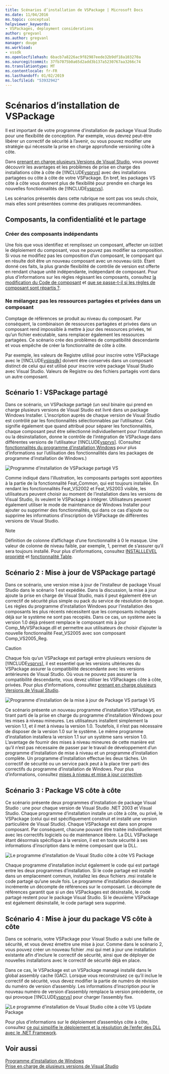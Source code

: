 ```yaml
---
title: Scénarios d’installation de VSPackage | Microsoft Docs
ms.date: 11/04/2016
ms.topic: conceptual
helpviewer_keywords:
- VSPackages, deployment considerations
author: gregvanl
ms.author: gregvanl
manager: douge
ms.workload:
- vssdk
ms.openlocfilehash: 6bacb7a8226ac9f82987eede32b9df18a103270a
ms.sourcegitcommit: 37fb7075b0a65d2add3b137a5230767aa3266c74
ms.translationtype: MT
ms.contentlocale: fr-FR
ms.lasthandoff: 01/02/2019
ms.locfileid: "53932942"
---
```

# <a name="vspackage-setup-scenarios"></a>Scénarios d’installation de VSPackage

Il est important de votre programme d’installation de package Visual Studio pour une flexibilité de conception. Par exemple, vous devrez peut-être libérer un correctif de sécurité à l’avenir, ou vous pouvez modifier une stratégie qui nécessite la prise en charge approfondie versioning côte à côte.

Dans [prenant en charge plusieurs Versions de Visual Studio](../../extensibility/supporting-multiple-versions-of-visual-studio.md), vous pouvez découvrir les avantages et les problèmes de prise en charge des installations côte à côte de [!INCLUDE[vsprvs](../../code-quality/includes/vsprvs_md.md)] avec des installations partagées ou côte à côte de votre VSPackage. En bref, les packages VS côte à côte vous donnent plus de flexibilité pour prendre en charge les nouvelles fonctionnalités de [!INCLUDE[vsprvs](../../code-quality/includes/vsprvs_md.md)].

Les scénarios présentés dans cette rubrique ne sont pas vos seuls choix, mais elles sont présentées comme des pratiques recommandées.

## <a name="components-privacy-and-sharing"></a>Composants, la confidentialité et le partage

### <a name="make-your-components-independent"></a>Créer des composants indépendants

Une fois que vous identifiez et remplissez un composant, affecter un `GUID`et le déploiement du composant, vous ne pouvez pas modifier sa composition. Si vous ne modifiez pas les composition d’un composant, le composant qui en résulte doit être un nouveau composant avec un nouveau `GUID`. Étant donné ces faits, la plus grande flexibilité de contrôle de version est offerte en rendant chaque unité indépendante, indépendant de composant. Pour plus d’informations sur les règles régissant les composants, consultez [la modification du Code de composant](/windows/desktop/Msi/changing-the-component-code) et [que se passe-t-il si les règles de composant sont répartis ?](/windows/desktop/Msi/what-happens-if-the-component-rules-are-broken).

### <a name="do-not-mix-shared-and-private-resources-in-a-component"></a>Ne mélangez pas les ressources partagées et privées dans un composant

Comptage de références se produit au niveau du composant. Par conséquent, la combinaison de ressources partagées et privées dans un composant rend impossible à mettre à jour des ressources privées, tel qu’un fichier exécutable, sans remplacer également les ressources partagées. Ce scénario crée des problèmes de compatibilité descendante et vous empêche de créer la fonctionnalité de côte à côte.

Par exemple, les valeurs de Registre utilisé pour inscrire votre VSPackage avec le [!INCLUDE[vsipsdk](../../extensibility/includes/vsipsdk_md.md)] doivent être conservés dans un composant distinct de celui qui est utilisé pour inscrire votre package Visual Studio avec Visual Studio. Valeurs de Registre ou des fichiers partagés vont dans un autre composant.

## <a name="scenario-1-shared-vspackage"></a>Scénario 1 : VSPackage partagé

Dans ce scénario, un VSPackage partagé (un seul binaire qui prend en charge plusieurs versions de Visual Studio est livré dans un package Windows Installer. L’inscription auprès de chaque version de Visual Studio est contrôlé par les fonctionnalités sélectionnables par l’utilisateur. Cela signifie également que quand attribué pour séparer les fonctionnalités, chaque composant peut être sélectionné individuellement pour l’installation ou la désinstallation, donne le contrôle de l’intégration de VSPackage dans différentes versions de l’utilisateur [!INCLUDE[vsprvs](../../code-quality/includes/vsprvs_md.md)]. (Consultez [fonctionnalités du programme d’installation Windows](/windows/desktop/Msi/windows-installer-features) pour plus d’informations sur l’utilisation des fonctionnalités dans les packages de programme d’installation de Windows.)

![Programme d’installation de VSPackage partagé VS](../../extensibility/internals/media/vs_sharedpackage.gif "VS_SharedPackage")

Comme indiqué dans l’illustration, les composants partagés sont apportées à la partie de la fonctionnalité Feat_Common, qui est toujours installée. En rendant les fonctionnalités Feat_VS2002 et Feat_VS2003 visible, les utilisateurs peuvent choisir au moment de l’installation dans les versions de Visual Studio, ils veulent le VSPackage à intégrer. Utilisateurs peuvent également utiliser le mode de maintenance de Windows Installer pour ajouter ou supprimer des fonctionnalités, qui dans ce cas d’ajoute ou supprime les informations d’inscription de VSPackage de différentes versions de Visual Studio.

> [!NOTE]
> Définition de colonne d’affichage d’une fonctionnalité à 0 le masque. Une valeur de colonne de niveau faible, par exemple, 1, permet de s’assurer qu’il sera toujours installé. Pour plus d’informations, consultez [INSTALLLEVEL propriété](/windows/desktop/Msi/installlevel) et [fonctionnalité Table](/windows/desktop/Msi/feature-table).

## <a name="scenario-2-shared-vspackage-update"></a>Scénario 2 : Mise à jour de VSPackage partagé

Dans ce scénario, une version mise à jour de l’installeur de package Visual Studio dans le scénario 1 est expédiée. Dans la discussion, la mise à jour ajoute la prise en charge de Visual Studio, mais il peut également être un correctif de sécurité plus simple ou pack du service de résolution de bogue. Les règles du programme d’installation Windows pour l’installation des composants les plus récents nécessitent que les composants inchangés déjà sur le système ne sont pas recopiés. Dans ce cas, un système avec la version 1.0 déjà présent remplace le composant mis à jour Comp_MyVSPackage.dll et permettre aux utilisateurs de choisir d’ajouter la nouvelle fonctionnalité Feat_VS2005 avec son composant Comp_VS2005_Reg.

> [!CAUTION]
> Chaque fois qu’un VSPackage est partagé entre plusieurs versions de [!INCLUDE[vsprvs](../../code-quality/includes/vsprvs_md.md)], il est essentiel que les versions ultérieures du VSPackage assurer la compatibilité descendante avec les versions antérieures de Visual Studio. Où vous ne pouvez pas assurer la compatibilité descendante, vous devez utiliser les VSPackages côte à côte, privées. Pour plus d’informations, consultez [prenant en charge plusieurs Versions de Visual Studio](../../extensibility/supporting-multiple-versions-of-visual-studio.md).

![Programme d’installation de la mise à jour de Package VS partagé VS](../../extensibility/internals/media/vs_sharedpackageupdate.gif "VS_SharedPackageUpdate")

Ce scénario présente un nouveau programme d’installation VSPackage, en tirant parti de la prise en charge du programme d’installation Windows pour les mises à niveau mineures. Les utilisateurs installent simplement la version 1.1, et il met à niveau la version 1.0. Toutefois, il n’est pas nécessaire de disposer de la version 1.0 sur le système. Le même programme d’installation installera la version 1.1 sur un système sans version 1.0. L’avantage de fournir des mises à niveau mineures de cette manière est qu’il n’est pas nécessaire de passer par le travail de développement d’un programme d’installation de mise à niveau et un programme d’installation complète. Un programme d’installation effectue les deux tâches. Un correctif de sécurité ou un service pack peut à la place tirer parti des correctifs du programme d’installation de Windows. Pour plus d’informations, consultez [mises à niveau et mise à jour corrective](/windows/desktop/Msi/patching-and-upgrades).

## <a name="scenario-3-side-by-side-vspackage"></a>Scénario 3 : Package VS côte à côte

Ce scénario présente deux programmes d’installation de package Visual Studio : une pour chaque version de Visual Studio .NET 2003 et Visual Studio. Chaque programme d’installation installe un côte à côte, ou privé, le VSPackage (celui qui est spécifiquement construit et installé une version particulière de Visual Studio). Chaque VSPackage est dans son propre composant. Par conséquent, chacune pouvant être traitée individuellement avec les correctifs logiciels ou de maintenance libère. La DLL VSPackage étant désormais spécifique à la version, il est en toute sécurité à ses informations d’inscription dans le même composant que la DLL.

![Le programme d’installation de Visual Studio côte à côte VS Package](../../extensibility/internals/media/vs_sbys_package.gif "VS_SbyS_Package")

Chaque programme d’installation inclut également le code qui est partagé entre les deux programmes d’installation. Si le code partagé est installé dans un emplacement commun, installez les deux fichiers .msi installe le code partagé qu’une seule fois. Le programme d’installation deuxième incrémente un décompte de références sur le composant. Le décompte de références garantit que si un des VSPackages est désinstallé, le code partagé restent pour le package Visual Studio. Si le deuxième VSPackage est également désinstallé, le code partagé sera supprimé.

## <a name="scenario-4-side-by-side-vspackage-update"></a>Scénario 4 : Mise à jour du package VS côte à côte

Dans ce scénario, votre VSPackage pour Visual Studio a subi une faille de sécurité, et vous devez émettre une mise à jour. Comme dans le scénario 2, vous pouvez créer un nouveau fichier .msi qui met à jour une installation existante afin d’inclure le correctif de sécurité, ainsi que de déployer de nouvelles installations avec le correctif de sécurité déjà en place.

Dans ce cas, le VSPackage est un VSPackage managé installé dans le global assembly cache (GAC). Lorsque vous reconstruisez ce qu’il inclue le correctif de sécurité, vous devez modifier la partie de numéro de révision du numéro de version d’assembly. Les informations d’inscription pour le nouveau numéro de version d’assembly remplace la version précédente, ce qui provoque [!INCLUDE[vsprvs](../../code-quality/includes/vsprvs_md.md)] pour charger l’assembly fixe.

![Le programme d’installation de Visual Studio côte à côte VS Update Package](../../extensibility/internals/media/vs_sbys_packageupdate.gif "VS_SbyS_PackageUpdate")

Pour plus d’informations sur le déploiement d’assemblys côte à côte, consultez [ce qui simplifie le déploiement et la résolution de l’enfer des DLL avec le .NET Framework](https://msdn.microsoft.com/library/ms973843.aspx).

## <a name="see-also"></a>Voir aussi

[Programme d’installation de Windows](/windows/desktop/Msi/windows-installer-portal)  
[Prise en charge de plusieurs versions de Visual Studio](../../extensibility/supporting-multiple-versions-of-visual-studio.md)
